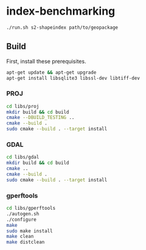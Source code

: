 # index-benchmarking

```bash
./run.sh s2-shapeindex path/to/geopackage
```

## Build

First, install these prerequisites.

```bash
apt-get update && apt-get upgrade
apt-get install libsqlite3 libssl-dev libtiff-dev
```

### PROJ

```bash
cd libs/proj
mkdir build && cd build
cmake --DBUILD_TESTING ..
cmake --build .
sudo cmake --build . --target install
```

### GDAL

```bash
cd libs/gdal
mkdir build && cd build
cmake ..
cmake --build .
sudo cmake --build . --target install
```

### gperftools

```bash
cd libs/gperftools
./autogen.sh
./configure
make
sudo make install
make clean
make distclean
```